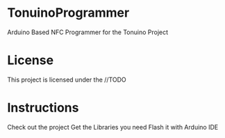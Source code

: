 # TonuinoProgrammer
Arduino Based NFC Programmer for the Tonuino Project

# License
This project is licensed under the //TODO

# Instructions
Check out the project
Get the Libraries you need
Flash it with Arduino IDE
